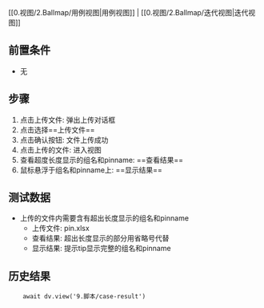 [[0.视图/2.Ballmap/用例视图|用例视图]] | [[0.视图/2.Ballmap/迭代视图|迭代视图]]

## 前置条件

- 无

## 步骤

1. 点击上传文件: 弹出上传对话框
2. 点击选择==上传文件== 
3. 点击确认按钮: 文件上传成功
4. 点击上传的文件: 进入视图
5. 查看超度长度显示的组名和pinname: ==查看结果== 
6. 鼠标悬浮于组名和pinname上: ==显示结果== 

## 测试数据

- 上传的文件内需要含有超出长度显示的组名和pinname
	- 上传文件: pin.xlsx
	- 查看结果: 超出长度显示的部分用省略号代替
	- 显示结果: 提示tip显示完整的组名和pinname

## 历史结果

```dataviewjs
    await dv.view('9.脚本/case-result')
```
